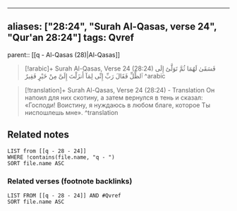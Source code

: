 
---
aliases: ["28:24", "Surah Al-Qasas, verse 24", "Qur'an 28:24"]
tags: Qvref
---

parent:: [[q - Al-Qasas (28)|Al-Qasas]]

> [!arabic]+ Surah Al-Qasas, Verse 24 (28:24)
> <span class="quran-arabic">فَسَقَىٰ لَهُمَا ثُمَّ تَوَلَّىٰٓ إِلَى ٱلظِّلِّ فَقَالَ رَبِّ إِنِّى لِمَآ أَنزَلْتَ إِلَىَّ مِنْ خَيْرٍ فَقِيرٌ</span>
^arabic

> [!translation]+ Surah Al-Qasas, Verse 24 (28:24) - Translation
> Он напоил для них скотину, а затем вернулся в тень и сказал: «Господи! Воистину, я нуждаюсь в любом благе, которое Ты ниспошлешь мне».
^translation



## Related notes
```dataview
LIST from [[q - 28 - 24]]
WHERE !contains(file.name, "q - ")
SORT file.name ASC
```

### Related verses (footnote backlinks)
```dataview
LIST FROM [[q - 28 - 24]] AND #Qvref
SORT file.name ASC
```

